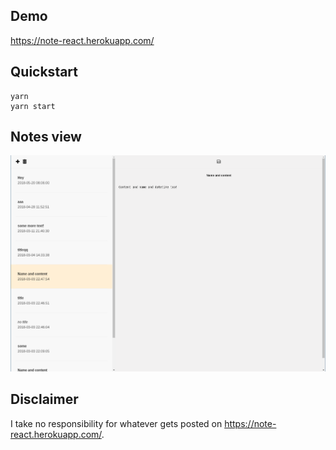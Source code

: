 ## Demo

https://note-react.herokuapp.com/

## Quickstart

    yarn 
    yarn start
    
## Notes view
![Notes view](https://github.com/dydokamil/react-notes/blob/master/showcase/Zrzut%20ekranu%20z%202018-05-20%2011-06-09.png)

## Disclaimer
I take no responsibility for whatever gets posted on https://note-react.herokuapp.com/.
